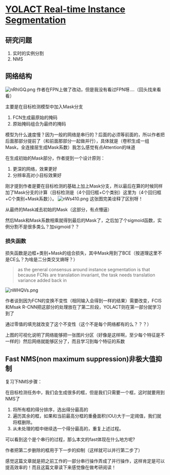 
# [YOLACT Real-time Instance Segmentation](https://arxiv.org/pdf/1904.02689.pdf)

## 研究问题

1. 实时的实例分割
2. NMS

## 网络结构

![nRhlGQ.png](https://s2.ax1x.com/2019/09/16/nRhlGQ.png)
作者在FPN上做了改动，但是我没有看过FPN呀....（回头找来看看）

主要是在目标检测模型中加入Mask分支

1. FCN生成最原始的掩码
2. 原始掩码组合为最终的掩码

模型为什么速度慢？因为一般的网络是串行的？后面的必须等前面的，所以作者把后面那部分提前了（和前面那部分一起做并行），具体就是（卷积生成一组Mask，全连接层生成Mask系数）我怎么感觉有点Attention的味道

在生成初始的Mask部分，作者提到一个设计原则：

1. 更深的网络，效果更好
2. 分辨率高对小目标效果好

刚才提到作者是要在目标检测的基础上加上Mask分支，所以最后在算的时候同样加了Mask分支的计算（目标检测是（4个回归框+C个类别）这里为（4个回归框+C个类别+Mask系数））。
![nWs410.png](https://s2.ax1x.com/2019/09/16/nWs410.png)
这张图完美诠释了区别呀！

从最终的Mask减去初始的Mask（这部分，有点懵逼）

然后Mask和Mask系数相乘就得到最后的Mask了，之后加了个sigmoid函数，实例分割不是很多类么？加sigmoid？？


### 损失函数

损失函数是边框+类别+Mask的组合损失，其中Mask用到了BCE（按道理这里不是CE么？为啥是二分类交叉熵呀？）


>as the general consensus around instance segmentation is that because FCNs are translation invariant, the task needs translation variance added back in

![nWHQVs.png](https://s2.ax1x.com/2019/09/16/nWHQVs.png)

作者谈到因为FCN的变换不变性（相同输入会得到一样的结果）需要改变，FCIS和Msak R-CNN把这部分的处理放在了第二阶段，YOLACT则在第一部分就学习到了

通过零值的填充就改变了这个不变性（这个不是每个网络都有的么？？？）

上图的可视化说明了网络能够把一张图片分区（好像是这样啊，至少每个特征是不一样的）然后网络就能够区分了，而且学习到每个特征的系数


## Fast NMS(non maximum suppression)非极大值抑制

复习下NMS步骤：

在目标检测任务中，我们会生成很多的框，但是我们只需要一个框，这时就要用到NMS了

1. 将所有框的得分排序，选出得分最高的
2. 遍历其余的框，如果和当前最高分框的重叠面积(IOU)大于一定阈值，我们就将框删除。
3. 从未处理的框中继续选一个得分最高的，重复上述过程。

可以看到这个是个串行的过程，那么本文的fast体现在什么地方呢?

作者把第二步删除的框用于下一步的抑制（这样就可以并行第二步了）


感觉这篇文章就是把之前工作的一部分串行操作弄成了并行操作，这样肯定是可以提高效率的！而且这篇文章读下来感觉像在做考研阅读！
